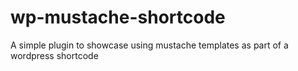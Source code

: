 wp-mustache-shortcode
=====================

A simple plugin to showcase using mustache templates as part of a wordpress shortcode
